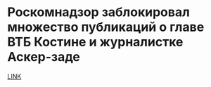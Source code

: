 # Роскомнадзор заблокировал множество публикаций о главе ВТБ Костине и журналистке Аскер-заде



[LINK](https://varlamov.ru/3381934.html)